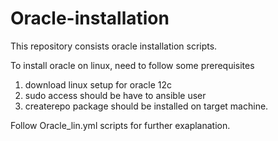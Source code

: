 # Oracle-installation
This repository consists oracle installation scripts.

To install oracle on linux, need to follow some prerequisites
1. download linux setup for oracle 12c
2. sudo access should be have to ansible user
3. createrepo package should be installed on target machine.
 
 Follow Oracle_lin.yml scripts for further exaplanation.

 
